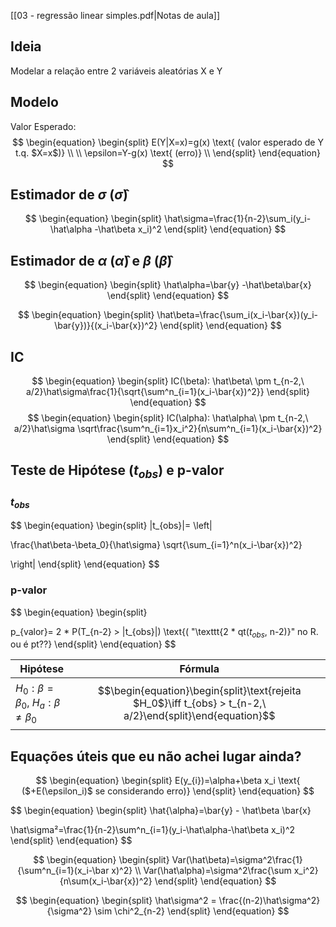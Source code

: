[[03 - regressão linear simples.pdf|Notas de aula]]

## Ideia
Modelar a relação entre 2 variáveis aleatórias X e Y

## Modelo
Valor Esperado:
$$
\begin{equation}
\begin{split}
E(Y|X=x)=g(x) \text{ (valor esperado de Y t.q. $X=x$)} \\
\\
\epsilon=Y-g(x) \text{ (erro)} \\
\end{split}
\end{equation}
$$

## Estimador de $\sigma$ ($\hat\sigma$)
$$
\begin{equation}
\begin{split}
\hat\sigma=\frac{1}{n-2}\sum_i(y_i-\hat\alpha -\hat\beta x_i)^2
\end{split}
\end{equation}
$$
## Estimador de $\alpha$ ($\hat\alpha$) e $\beta$ ($\hat\beta$)
$$
\begin{equation}
\begin{split}
\hat\alpha=\bar{y} -\hat\beta\bar{x}
\end{split}
\end{equation}
$$

$$
\begin{equation}
\begin{split}
\hat\beta=\frac{\sum_i(x_i-\bar{x})(y_i-\bar{y})}{(x_i-\bar{x})^2}
\end{split}
\end{equation}
$$

## IC

$$
\begin{equation}
\begin{split}
IC(\beta): \hat\beta\ \pm t_{n-2,\ a/2}\hat\sigma\frac{1}{\sqrt{\sum^n_{i=1}(x_i-\bar{x})^2}}
\end{split}
\end{equation}
$$
$$
\begin{equation}
\begin{split}
IC(\alpha): \hat\alpha\ \pm t_{n-2,\ a/2}\hat\sigma \sqrt\frac{\sum^n_{i=1}x_i^2}{n\sum^n_{i=1}(x_i-\bar{x})^2}
\end{split}
\end{equation}
$$

## Teste de Hipótese ($t_{obs}$) e p-valor

### $t_{obs}$
$$
\begin{equation}
\begin{split}
|t_{obs}|=
\left|

\frac{\hat\beta-\beta_0}{\hat\sigma}
\sqrt{\sum_{i=1}^n(x_i-\bar{x})^2}

\right|
\end{split}
\end{equation}
$$

### p-valor
$$
\begin{equation}
\begin{split}

p_{valor}= 2 * P(T_{n-2} > |t_{obs}|) \text{( "\texttt{2 * qt($t_{obs}$, n-2)}" no R. ou é pt??}
\end{split}
\end{equation}
$$

| Hipótese                                         | Fórmula                                                 |
| ------------------------------------------------ | ------------------------------------------------------- |
| $H_0: \beta = \beta_0$, $H_a: \beta \ne \beta_0$ | $$\begin{equation}\begin{split}\text{rejeita $H_0$}\iff t_{obs} > t_{n-2,\ a/2}\end{split}\end{equation}$$ |

## Equações úteis que eu não achei lugar ainda?

$$
\begin{equation}
\begin{split}
E(y_{i})=\alpha+\beta x_i \text{ ($+E(\epsilon_i)$ se considerando erro)}
\end{split}
\end{equation}
$$

$$
\begin{equation}
\begin{split}
\hat{\alpha}=\bar{y} - \hat\beta \bar{x}

\hat\sigma²=\frac{1}{n-2}\sum^n_{i=1}(y_i-\hat\alpha-\hat\beta x_i)^2
\end{split}
\end{equation}
$$

$$
\begin{equation}
\begin{split}
Var(\hat\beta)=\sigma^2\frac{1}{\sum^n_{i=1}(x_i-\bar x)^2} \\
Var(\hat\alpha)=\sigma^2\frac{\sum x_i^2}{n\sum(x_i-\bar{x})^2}
\end{split}
\end{equation}
$$

$$
\begin{equation}
\begin{split}
\hat\sigma^2 = \frac{(n-2)\hat\sigma^2}{\sigma^2} \sim \chi^2_{n-2}
\end{split}
\end{equation}
$$